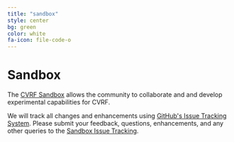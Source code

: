 ```yaml
---
title: "sandbox"
style: center
bg: green
color: white 
fa-icon: file-code-o
---
```


# Sandbox 

The [CVRF Sandbox](https://github.com/CVRF/Sandbox) allows the community to collaborate and and develop experimental capabilities for CVRF. 

We will track all changes and enhancements using [GitHub's Issue Tracking System](https://github.com/CVRF/Sandbox/issues). Please submit your feedback, questions, enhancements, and any other queries to the [Sandbox Issue Tracking](https://github.com/CVRF/Sandbox/issues).
